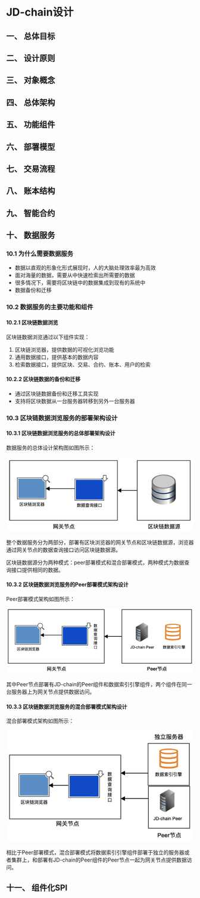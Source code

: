 # JD-chain设计

## 一、	总体目标

## 二、	设计原则

## 三、	对象概念

## 四、	总体架构

## 五、	功能组件

## 六、	部署模型

## 七、	交易流程

## 八、	账本结构

## 九、	智能合约


## 十、	数据服务

### 10.1 为什么需要数据服务

- 数据以直观的形象化形式展现时，人的大脑处理效率最为高效
- 面对海量的数据，需要从中快速检索出所需要的数据
- 很多情况下，需要将区块链中的数据集成到现有的系统中
- 数据备份和迁移

### 10.2 数据服务的主要功能和组件

#### 10.2.1 区块链数据浏览

区块链数据浏览通过以下组件实现：
  
1. 区块链浏览器，提供数据的可视化浏览功能
2. 通用数据接口，提供基本的数据内容
3. 检索数据接口，提供区块、交易、合约、账本、用户的检索

#### 10.2.2 区块链数据的备份和迁移

- 通过区块链数据备份和迁移工具实现
- 支持将区块数据从一台服务器转移到另外一台服务器

### 10.3 区块链数据浏览服务的部署架构设计

#### 10.3.1 区块链数据浏览服务的总体部署架构设计

数据服务的总体设计架构图如图所示：

![总体部署架构设计图](../images/data_service_1.png)

整个数据服务分为两部分，部署有区块浏览器的网关节点和区块链数据源，浏览器通过网关节点的数据查询接口访问区块链数据源。

区块链数据源分为两种模式：peer部署模式和混合部署模式，两种模式为数据查询接口提供相同的数据。

#### 10.3.2 区块链数据浏览服务的Peer部署模式架构设计

Peer部署模式架构如图所示：

![peer模式部署架构设计图](../images/data_service_2.png)

其中Peer节点部署有JD-chain的Peer组件和数据索引引擎组件，两个组件在同一台服务器上为网关节点提供数据访问。

#### 10.3.3 区块链数据浏览服务的混合部署模式架构设计

混合部署模式架构如图所示：

![混合部署架构设计图](../images/data_service_3.png)

相比于Peer部署模式，混合部署模式将数据索引引擎组件部署于独立的服务器或者集群上，和部署有JD-chain的Peer组件的Peer节点一起为网关节点提供数据访问。

## 十一、	组件化SPI
